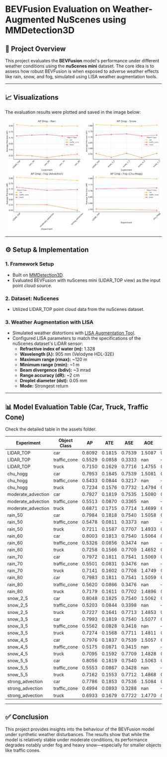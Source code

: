 # BEVFusion Evaluation on Weather-Augmented NuScenes using MMDetection3D

## 📌 Project Overview

This project evaluates the **BEVFusion** model's performance under different weather conditions using the **nuScenes mini** dataset. The core idea is to assess how robust BEVFusion is when exposed to adverse weather effects like rain, snow, and fog, simulated using LISA weather augmentation tools.

---

## 📈 Visualizations

The evaluation results were plotted and saved in the image below:

![AP Drop across Weather Conditions](assets/output.png)

---
## ⚙️ Setup & Implementation
### 1. **Framework Setup**
- Built on [MMDetection3D](https://github.com/open-mmlab/mmdetection3d).
- Evaluated BEVFusion with nuScenes mini (LIDAR_TOP view) as the input point cloud source.

### 2. **Dataset: NuScenes**
- Utilized LIDAR_TOP point cloud data from the nuScenes dataset.

### 3. **Weather Augmentation with LISA**
- Simulated weather distortions with [LISA Augmentation Tool](https://github.com/LISA-research/LISA).
- Configured LISA parameters to match the specifications of the nuScenes dataset's LiDAR sensor:
  - **Refractive index of water (m):** 1.328
  - **Wavelength (λ):** 905 nm (Velodyne HDL-32E)
  - **Maximum range (rmax):** ~120 m
  - **Minimum range (rmin):** ~1 m
  - **Beam divergence (bdiv):** ~3 mrad
  - **Range accuracy (dR):** ~2 cm
  - **Droplet diameter (dst):** 0.05 mm
  - **Mode:** Strongest return

---

## 📊 Model Evaluation Table (Car, Truck, Traffic Cone)

Check the detailed table in the assets folder. 

| Experiment | Object Class |   AP   |  ATE   |  ASE   |  AOE   |  AVE   |  AAE   |
|------------|--------------|--------|--------|--------|--------|--------|--------|
| LIDAR_TOP | car | 0.8092 | 0.1815 | 0.7539 | 1.5087 | 0.1165 | 0.0785 |
| LIDAR_TOP | traffic_cone | 0.5529 | 0.0858 | 0.3333 | nan |      — |      — |
| LIDAR_TOP | truck | 0.7150 | 0.1629 | 0.7716 | 1.4755 | 0.0786 | 0.0062 |
| chu_hogg | car | 0.7953 | 0.1845 | 0.7539 | 1.5081 | 0.1159 |   0.08 |
| chu_hogg | traffic_cone | 0.5433 | 0.0844 | 0.3217 | nan |      — |      — |
| chu_hogg | truck | 0.7234 | 0.1576 | 0.7732 | 1.4794 | 0.0872 | 0.0357 |
| moderate_advection | car | 0.7927 | 0.1819 | 0.7535 | 1.5080 | 0.1123 | 0.0805 |
| moderate_advection | traffic_cone | 0.5513 | 0.0870 | 0.3365 | nan |      — |      — |
| moderate_advection | truck | 0.6871 | 0.1715 | 0.7714 | 1.4699 | 0.0866 | 0.0116 |
| rain_50 | car | 0.7984 | 0.1818 | 0.7540 | 1.5058 | 0.1168 | 0.0793 |
| rain_50 | traffic_cone | 0.5478 | 0.0811 | 0.3373 | nan |      — |      — |
| rain_50 | truck | 0.7211 | 0.1587 | 0.7707 | 1.4933 | 0.0818 | 0.0215 |
| rain_60 | car | 0.8003 | 0.1813 | 0.7540 | 1.5064 | 0.1172 | 0.0789 |
| rain_60 | traffic_cone | 0.5326 | 0.0856 | 0.3474 | nan |      — |      — |
| rain_60 | truck | 0.7258 | 0.1566 | 0.7709 | 1.4652 |  0.087 | 0.0366 |
| rain_70 | car | 0.7972 | 0.1811 | 0.7541 | 1.5069 | 0.1169 | 0.0796 |
| rain_70 | traffic_cone | 0.5501 | 0.0831 | 0.3476 | nan |      — |      — |
| rain_70 | truck | 0.7141 | 0.1602 | 0.7708 | 1.4749 | 0.0886 | 0.0135 |
| rain_80 | car | 0.7983 | 0.1811 | 0.7541 | 1.5059 | 0.1164 | 0.0789 |
| rain_80 | traffic_cone | 0.5620 | 0.0866 | 0.3476 | nan |      — |      — |
| rain_80 | truck | 0.7179 | 0.1611 | 0.7702 | 1.4896 | 0.0835 | 0.0212 |
| snow_2_5 | car | 0.8048 | 0.1825 | 0.7540 | 1.5062 | 0.1175 | 0.0797 |
| snow_2_5 | traffic_cone | 0.5203 | 0.0844 | 0.3398 | nan |      — |      — |
| snow_2_5 | truck | 0.7227 | 0.1641 | 0.7713 | 1.4853 | 0.0836 | 0.0065 |
| snow_3_5 | car | 0.7993 | 0.1819 | 0.7540 | 1.5077 | 0.1165 | 0.0804 |
| snow_3_5 | traffic_cone | 0.5562 | 0.0828 | 0.3418 | nan |      — |      — |
| snow_3_5 | truck | 0.7274 | 0.1568 | 0.7711 | 1.4811 | 0.0759 | 0.0066 |
| snow_4_5 | car | 0.7976 | 0.1837 | 0.7539 | 1.5057 | 0.1182 |  0.079 |
| snow_4_5 | traffic_cone | 0.5175 | 0.0871 | 0.3415 | nan |      — |      — |
| snow_4_5 | truck | 0.7095 | 0.1592 | 0.7709 | 1.4828 | 0.0828 | 0.0208 |
| snow_5_5 | car | 0.8056 | 0.1819 | 0.7540 | 1.5063 | 0.1162 | 0.0788 |
| snow_5_5 | traffic_cone | 0.5553 | 0.0867 | 0.3428 | nan |      — |      — |
| snow_5_5 | truck | 0.7162 | 0.1553 | 0.7712 | 1.4868 | 0.0707 | 0.0066 |
| strong_advection | car | 0.7786 | 0.1853 | 0.7536 | 1.5084 | 0.1141 | 0.0791 |
| strong_advection | traffic_cone | 0.4994 | 0.0893 | 0.3288 | nan |      — |      — |
| strong_advection | truck | 0.6933 | 0.1679 | 0.7722 | 1.4770 | 0.1135 | 0.0226 |

---

## ✅ Conclusion

This project provides insights into the behaviour of the BEVFusion model under synthetic weather disturbances. The results show that while the model is relatively stable under moderate conditions, its performance degrades notably under fog and heavy snow—especially for smaller objects like traffic cones.
